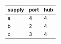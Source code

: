 | supply | port | hub |
|--------|------|-----|
|   a    |  4   |  4  |
|   b    |  2   |  4  |
|   c    |  3   |  4  |